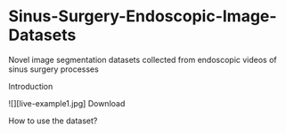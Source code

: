 # Sinus-Surgery-Endoscopic-Image-Datasets
Novel image segmentation datasets collected from endoscopic videos of sinus surgery processes

Introduction

![][live-example1.jpg]
Download


How to use the dataset?
